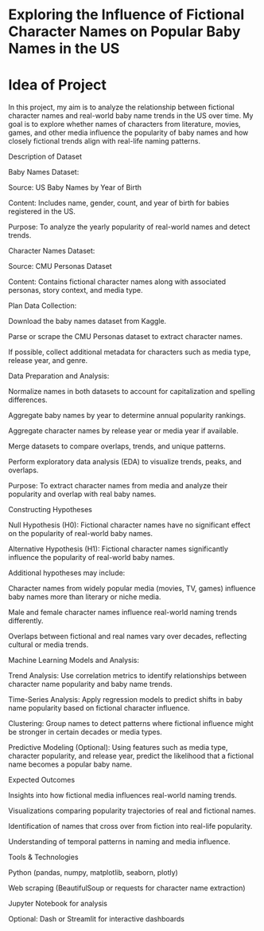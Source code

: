 # Exploring the Influence of Fictional Character Names on Popular Baby Names in the US
# Idea of Project

In this project, my aim is to analyze the relationship between fictional character names and real-world baby name trends in the US over time. My goal is to explore whether names of characters from literature, movies, games, and other media influence the popularity of baby names and how closely fictional trends align with real-life naming patterns.

Description of Dataset

Baby Names Dataset:

Source: US Baby Names by Year of Birth

Content: Includes name, gender, count, and year of birth for babies registered in the US.

Purpose: To analyze the yearly popularity of real-world names and detect trends.

Character Names Dataset:

Source: CMU Personas Dataset

Content: Contains fictional character names along with associated personas, story context, and media type.

Plan
Data Collection:

Download the baby names dataset from Kaggle.

Parse or scrape the CMU Personas dataset to extract character names.

If possible, collect additional metadata for characters such as media type, release year, and genre.

Data Preparation and Analysis:

Normalize names in both datasets to account for capitalization and spelling differences.

Aggregate baby names by year to determine annual popularity rankings.

Aggregate character names by release year or media year if available.

Merge datasets to compare overlaps, trends, and unique patterns.

Perform exploratory data analysis (EDA) to visualize trends, peaks, and overlaps.

Purpose: To extract character names from media and analyze their popularity and overlap with real baby names.

Constructing Hypotheses

Null Hypothesis (H0): Fictional character names have no significant effect on the popularity of real-world baby names.

Alternative Hypothesis (H1): Fictional character names significantly influence the popularity of real-world baby names.

Additional hypotheses may include:

Character names from widely popular media (movies, TV, games) influence baby names more than literary or niche media.

Male and female character names influence real-world naming trends differently.

Overlaps between fictional and real names vary over decades, reflecting cultural or media trends.

Machine Learning Models and Analysis:

Trend Analysis: Use correlation metrics to identify relationships between character name popularity and baby name trends.

Time-Series Analysis: Apply regression models to predict shifts in baby name popularity based on fictional character influence.

Clustering: Group names to detect patterns where fictional influence might be stronger in certain decades or media types.

Predictive Modeling (Optional): Using features such as media type, character popularity, and release year, predict the likelihood that a fictional name becomes a popular baby name.

Expected Outcomes

Insights into how fictional media influences real-world naming trends.

Visualizations comparing popularity trajectories of real and fictional names.

Identification of names that cross over from fiction into real-life popularity.

Understanding of temporal patterns in naming and media influence.

Tools & Technologies

Python (pandas, numpy, matplotlib, seaborn, plotly)

Web scraping (BeautifulSoup or requests for character name extraction)

Jupyter Notebook for analysis

Optional: Dash or Streamlit for interactive dashboards
